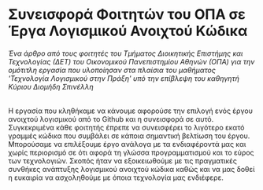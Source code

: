 # Συνεισφορά Φοιτητών του ΟΠΑ σε Έργα Λογισμικού Ανοιχτού Κώδικα

###### *Ένα άρθρο από τους φοιτητές του Τμήματος Διοικητικής Επιστήμης και Τεχνολογίας (ΔΕΤ) του Οικονομικού Πανεπιστημίου Αθηνών (ΟΠΑ) για την ομότιτλη εργασία που υλοποίησαν στα πλαίσια του μαθήματος 'Τεχνολογία Λογισμικού στην Πράξη' υπό την επίβλεψη του καθηγητή Kύριου Διομήδη Σπινέλλη*

Η εργασία που κληθήκαμε να κάνουμε αφορούσε την επιλογή ενός έργου ανοιχτού λογισμικού από το Github και η συνεισφορά σε αυτό. Συγκεκριμένα κάθε φοιτητής έπρεπε να συνεισφέρει το λιγότερο εκατό γραμμές κώδικα που συμβάλει σε κάποια σημαντική βελτίωση του έργου. Μπορούσαμε να επιλέξουμε έργο ανάλογα με τα ενδιαφέροντά μας και χωρίς περιορισμό σε ότι αφορά τη γλώσσα προγραμματισμού και το εύρος των τεχνολογιών. 
Σκοπός ήταν να εξοικειωθούμε με τις πραγματικές συνθήκες ανάπτυξης λογισμικού ανοιχτού κώδικα καθώς και να μας δοθεί η ευκαιρία να ασχοληθούμε με όποια τεχνολογία μας ενδιέφερε.
